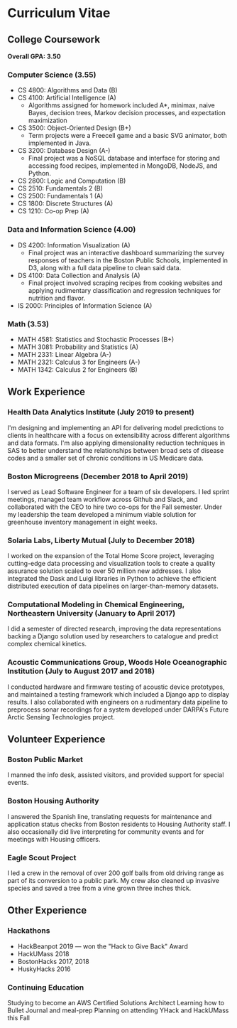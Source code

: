 # Curriculum Vitae

## College Coursework
**Overall GPA: 3.50**

### Computer Science (3.55)
   - CS 4800: Algorithms and Data (B)
   - CS 4100: Artificial Intelligence (A)
        * Algorithms assigned for homework included A*, minimax, naive Bayes, decision trees, Markov decision processes,
          and expectation maximization
   - CS 3500: Object-Oriented Design (B+)
        * Term projects were a Freecell game and a basic SVG animator, both implemented in Java.
   - CS 3200: Database Design (A-)
        * Final project was a NoSQL database and interface for storing and accessing food recipes, implemented in 
          MongoDB, NodeJS, and Python.
   - CS 2800: Logic and Computation (B)
   - CS 2510: Fundamentals 2 (B)
   - CS 2500: Fundamentals 1 (A)
   - CS 1800: Discrete Structures (A)
   - CS 1210: Co-op Prep (A)
   
### Data and Information Science (4.00)
   - DS 4200: Information Visualization (A)
        * Final project was an interactive dashboard summarizing the survey responses of teachers in the Boston Public 
          Schools, implemented in D3, along with a full data pipeline to clean said data.
   - DS 4100: Data Collection and Analysis (A)
        * Final project involved scraping recipes from cooking websites and applying rudimentary classification and 
          regression techniques for nutrition and flavor.
   - IS 2000: Principles of Information Science (A)
   
### Math (3.53)
   - MATH 4581: Statistics and Stochastic Processes (B+)
   - MATH 3081: Probability and Statistics (A)
   - MATH 2331: Linear Algebra (A-)
   - MATH 2321: Calculus 3 for Engineers (A-)
   - MATH 1342: Calculus 2 for Engineers (B)


## Work Experience
### Health Data Analytics Institute (July 2019 to present)
I'm designing and implementing an API for delivering model predictions to clients in healthcare with a focus on 
extensibility across different algorithms and data formats. I'm also applying dimensionality reduction techniques in 
SAS to better understand the relationships between broad sets of disease codes and a smaller set of chronic conditions 
in US Medicare data.

### Boston Microgreens (December 2018 to April 2019)
I served as Lead Software Engineer for a team of six developers. I led sprint meetings, managed team workflow across
Github and Slack, and collaborated with the CEO to hire two co-ops for the Fall semester. Under my leadership the team 
developed a minimum viable solution for greenhouse inventory management in eight weeks.

### Solaria Labs, Liberty Mutual (July to December 2018)
I worked on the expansion of the Total Home Score project, leveraging cutting-edge data processing and visualization 
tools to create a quality assurance solution scaled to over 50 million new addresses. I also integrated the Dask 
and Luigi libraries in Python to achieve the efficient distributed execution of data pipelines on larger-than-memory 
datasets.

### Computational Modeling in Chemical Engineering, Northeastern University (January to April 2017)
I did a semester of directed research, improving the data representations backing a Django solution used by researchers 
to catalogue and predict complex chemical kinetics.

### Acoustic Communications Group, Woods Hole Oceanographic Institution (July to August 2017 and 2018)
I conducted hardware and firmware testing of acoustic device prototypes, and maintained a testing framework which
included a Django app to display results. I also collaborated with engineers on a rudimentary data pipeline to 
preprocess sonar recordings for a system developed under DARPA's Future Arctic Sensing Technologies project.

## Volunteer Experience
### Boston Public Market
I manned the info desk, assisted visitors, and provided support for special events.

### Boston Housing Authority
I answered the Spanish line, translating requests for maintenance and application status checks from Boston residents 
to Housing Authority staff. I also occasionally did live interpreting for community events and for meetings with 
Housing officers.

### Eagle Scout Project
I led a crew in the removal of over 200 golf balls from old driving range as part of its conversion to a public park. My
crew also cleaned up invasive species and saved a tree from a vine grown three inches thick.

## Other Experience
### Hackathons
- HackBeanpot 2019 — won the "Hack to Give Back" Award
- HackUMass 2018
- BostonHacks 2017, 2018
- HuskyHacks 2016

### Continuing Education
Studying to become an AWS Certified Solutions Architect
Learning how to Bullet Journal and meal-prep
Planning on attending YHack and HackUMass this Fall